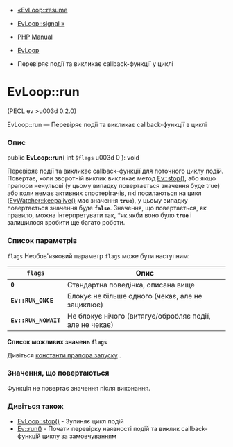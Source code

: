 - [«EvLoop::resume](evloop.resume.md)
- [EvLoop::signal »](evloop.signal.md)

- [PHP Manual](index.md)
- [EvLoop](class.evloop.md)
- Перевіряє події та викликає callback-функції у циклі

# EvLoop::run

(PECL ev \>u003d 0.2.0)

EvLoop::run — Перевіряє події та викликає callback-функції в циклі

### Опис

public **EvLoop::run**( int `$flags` u003d 0 ): void

Перевіряє події та викликає callback-функції для поточного циклу
подій. Повертає, коли зворотній виклик викликає метод
[Ev::stop()](ev.stop.md), або якщо прапори ненульові (у цьому випадку
повертається значення буде true) або коли немає активних спостерігачів,
які посилаються на цикл
([EvWatcher::keepalive()](evwatcher.keepalive.md) має значення
**`true`**), у цьому випадку повертається значення буде **`false`**.
Значення, що повертається, як правило, можна інтерпретувати так, *як
якби воно було **`true`** і залишилося зробити ще багато роботи.

### Список параметрів

`flags`
Необов'язковий параметр `flags` може бути наступним:

| `flags`              | Опис                                                    |
| -------------------- | ------------------------------------------------------- |
| **`0`**              | Стандартна поведінка, описана вище                      |
| **`Ev::RUN_ONCE`**   | Блокує не більше одного (чекає, але не зациклює)        |
| **`Ev::RUN_NOWAIT`** | Не блокує нічого (витягує/обробляє події, але не чекає) |

**Список можливих значень `flags`**

Дивіться [константи прапора запуску](class.ev.md#ev.constants.run-flags)
.

### Значення, що повертаються

Функція не повертає значення після виконання.

### Дивіться також

- [EvLoop::stop()](evloop.stop.md) - Зупиняє цикл подій
- [Ev::run()](ev.run.md) - Почати перевірку наявності подій та виклик
callback-функцій циклу за замовчуванням
